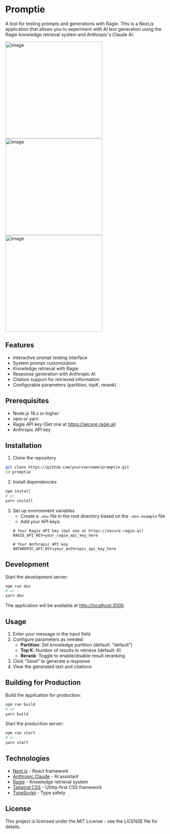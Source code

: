 # Promptie

A tool for testing prompts and generations with Ragie. This is a Next.js application that allows you to experiment with AI text generation using the Ragie knowledge retrieval system and Anthropic's Claude AI.

<img width="302" alt="image" src="https://github.com/user-attachments/assets/920b33fb-4f07-44bb-b6bb-d266c0857d60" />
<img width="302" alt="image" src="https://github.com/user-attachments/assets/29e99518-45be-4214-a48a-4d06440d00b7" />
<img width="302" alt="image" src="https://github.com/user-attachments/assets/e19f0ce5-64f8-4e62-bf1a-7406be16e23e" />




## Features

- Interactive prompt testing interface
- System prompt customization
- Knowledge retrieval with Ragie
- Response generation with Anthropic AI
- Citation support for retrieved information
- Configurable parameters (partition, topK, rerank)

## Prerequisites

- Node.js 18.x or higher
- npm or yarn
- Ragie API key (Get one at https://secure.ragie.ai)
- Anthropic API key

## Installation

1. Clone the repository
```bash
git clone https://github.com/yourusername/promptie.git
cd promptie
```

2. Install dependencies
```bash
npm install
# or
yarn install
```

3. Set up environment variables
   - Create a `.env` file in the root directory based on the `.env.example` file
   - Add your API keys:
   ```
   # Your Ragie API key (Get one at https://secure.ragie.ai)
   RAGIE_API_KEY=your_ragie_api_key_here
   
   # Your Anthropic API key
   ANTHROPIC_API_KEY=your_anthropic_api_key_here
   ```

## Development

Start the development server:

```bash
npm run dev
# or
yarn dev
```

The application will be available at [http://localhost:3000](http://localhost:3000).

## Usage

1. Enter your message in the input field
2. Configure parameters as needed:
   - **Partition**: Set knowledge partition (default: "default")
   - **Top K**: Number of results to retrieve (default: 6)
   - **Rerank**: Toggle to enable/disable result reranking
3. Click "Send" to generate a response
4. View the generated text and citations

## Building for Production

Build the application for production:

```bash
npm run build
# or
yarn build
```

Start the production server:

```bash
npm run start
# or
yarn start
```

## Technologies

- [Next.js](https://nextjs.org/) - React framework
- [Anthropic Claude](https://www.anthropic.com/claude) - AI assistant
- [Ragie](https://ragie.ai/) - Knowledge retrieval system
- [Tailwind CSS](https://tailwindcss.com/) - Utility-first CSS framework
- [TypeScript](https://www.typescriptlang.org/) - Type safety

## License

This project is licensed under the MIT License - see the LICENSE file for details.
